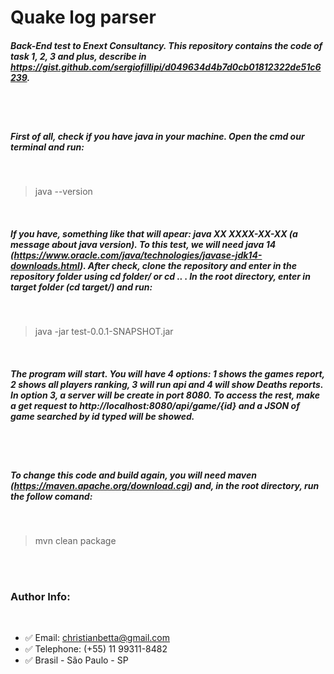# Quake log parser

##### Back-End test to Enext Consultancy. This repository contains the code of task 1, 2, 3 and plus, describe in https://gist.github.com/sergiofillipi/d049634d4b7d0cb01812322de51c6239.
<br/>
<br/>

##### First of all, check if you have java in your machine. Open the cmd our terminal and run:
<br/>

> java --version

<br/>

##### If you have, something like that will apear: java XX XXXX-XX-XX (a message about java version). To this test, we will need java 14 (https://www.oracle.com/java/technologies/javase-jdk14-downloads.html). After check, clone the repository and enter in the repository folder using cd folder/ or cd .. . In the root directory, enter in target folder (cd target/) and run:
<br/>

> java -jar test-0.0.1-SNAPSHOT.jar

<br/>

##### The program will start. You will have 4 options: 1 shows the games report, 2 shows all players ranking, 3 will run api and 4 will show Deaths reports. In option 3, a server will be create in port 8080. To access the rest, make a get request to http://localhost:8080/api/game/{id} and a JSON of game searched by id typed will be showed.

<br/>
<br/>

##### To change this code and build again, you will need maven (https://maven.apache.org/download.cgi) and, in the root directory, run the follow comand:
<br/>

> mvn clean package

<br/>
<br/>

### Author Info:
<br/>

* :white_check_mark: Email: christianbetta@gmail.com
* :white_check_mark: Telephone: (+55) 11 99311-8482
* :white_check_mark: Brasil - São Paulo - SP